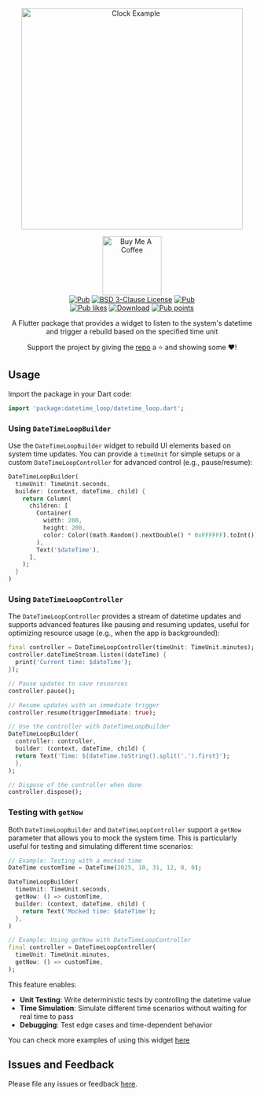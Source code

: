 <div align="center"><a href="https://github.com/gnassro/datetime_loop/tree/master/example/lib/clock_example.dart" target="_blank"><img src="https://i.imgur.com/PHFHrV1.gif" alt="Clock Example" width=450 ></a></div>

<p align="center">
<a href="https://www.buymeacoffee.com/gnassro" target="_blank"><img src="https://cdn.buymeacoffee.com/buttons/v2/default-yellow.png" alt="Buy Me A Coffee" width=120 ></a><br>
  <a href="https://pub.dev/packages/datetime_loop"><img src="https://img.shields.io/pub/v/datetime_loop.svg" alt="Pub"></a>
  <a href="https://github.com/gnassro/datetime_loop/blob/master/LICENSE"><img src="https://img.shields.io/github/license/gnassro/datetime_loop" alt="BSD 3-Clause License"></a>
  <a href="https://github.com/gnassro/datetime_loop"><img src="https://img.shields.io/github/stars/gnassro/datetime_loop?style=social" alt="Pub"></a><br>
  <a href="https://pub.dev/packages/datetime_loop/score"><img src="https://img.shields.io/pub/likes/datetime_loop?logo=flutter" alt="Pub likes"></a>
  <a href="https://pub.dev/packages/datetime_loop/score"><img src="https://img.shields.io/pub/dm/datetime_loop?logo=flutter" alt="Download"></a>
  <a href="https://pub.dev/packages/datetime_loop/score"><img src="https://img.shields.io/pub/points/datetime_loop?logo=flutter" alt="Pub points"></a>
</p>

<p align="center">
A Flutter package that provides a widget to listen to the system's datetime and trigger a rebuild based on the specified time unit
</p>

<p align="center"> Support the project by giving the <a href="https://github.com/gnassro/datetime_loop">repo</a> a ⭐ and showing some ❤️!
</p>

## Usage

Import the package in your Dart code:

```dart
import 'package:datetime_loop/datetime_loop.dart';
```

### Using `DateTimeLoopBuilder`

Use the `DateTimeLoopBuilder` widget to rebuild UI elements based on system time updates. You can provide a `timeUnit` for simple setups or a custom `DateTimeLoopController` for advanced control (e.g., pause/resume):

```dart
DateTimeLoopBuilder(
  timeUnit: TimeUnit.seconds,
  builder: (context, dateTime, child) {
    return Column(
      children: [
        Container(
          width: 200,
          height: 200,
          color: Color((math.Random().nextDouble() * 0xFFFFFF).toInt()).withOpacity(1.0),
        ),
        Text('$dateTime'),
      ],
    );
  }
)
```

### Using `DateTimeLoopController`

The `DateTimeLoopController` provides a stream of datetime updates and supports advanced features like pausing and resuming updates, useful for optimizing resource usage (e.g., when the app is backgrounded):

```dart
final controller = DateTimeLoopController(timeUnit: TimeUnit.minutes);
controller.dateTimeStream.listen((dateTime) {
  print('Current time: $dateTime');
});

// Pause updates to save resources
controller.pause();

// Resume updates with an immediate trigger
controller.resume(triggerImmediate: true);

// Use the controller with DateTimeLoopBuilder
DateTimeLoopBuilder(
  controller: controller,
  builder: (context, dateTime, child) {
  return Text('Time: ${dateTime.toString().split('.').first}');
  },
);

// Dispose of the controller when done
controller.dispose();
```

### Testing with `getNow`

Both `DateTimeLoopBuilder` and `DateTimeLoopController` support a `getNow` parameter that allows you to mock the system time. This is particularly useful for testing and simulating different time scenarios:

```dart
// Example: Testing with a mocked time
DateTime customTime = DateTime(2025, 10, 31, 12, 0, 0);

DateTimeLoopBuilder(
  timeUnit: TimeUnit.seconds,
  getNow: () => customTime,
  builder: (context, dateTime, child) {
    return Text('Mocked time: $dateTime');
  },
)

// Example: Using getNow with DateTimeLoopController
final controller = DateTimeLoopController(
  timeUnit: TimeUnit.minutes,
  getNow: () => customTime,
);
```

This feature enables:
- **Unit Testing**: Write deterministic tests by controlling the datetime value
- **Time Simulation**: Simulate different time scenarios without waiting for real time to pass
- **Debugging**: Test edge cases and time-dependent behavior

You can check more examples of using this widget [here](https://github.com/gnassro/datetime_loop/tree/master/example/lib)

## Issues and Feedback

Please file any issues or feedback [here](https://github.com/gnassro/datetime_loop/issues).